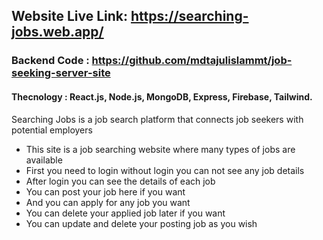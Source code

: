 ## Website Live Link: https://searching-jobs.web.app/
### Backend Code : https://github.com/mdtajulislammt/job-seeking-server-site

#### Thecnology : React.js, Node.js, MongoDB, Express, Firebase, Tailwind.

Searching Jobs is a job search platform that connects job
seekers with potential employers
- This site is a job searching website where many types of jobs are available
- First you need to login without login you can not see any job details
- After login you can see the details of each job
- You can post your job here if you want
- And you can apply for any job you want
- You can delete your applied job later if you want
- You can update and delete your posting job as you wish
